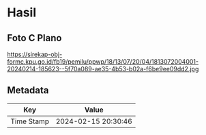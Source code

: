 # Hasil

## Foto C Plano

https://sirekap-obj-formc.kpu.go.id/fb19/pemilu/ppwp/18/13/07/20/04/1813072004001-20240214-185623--5f70a089-ae35-4b53-b02a-f6be9ee09dd2.jpg


## Metadata

| Key        | Value               |
| ---------- | ------------------- |
| Time Stamp | 2024-02-15 20:30:46 |



